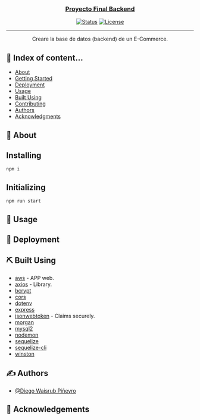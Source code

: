 <p align="center">
  <a href="" rel="">
</p>

<h3 align="center">Proyecto Final Backend</h3>

<div align="center">

[![Status](https://img.shields.io/badge/status-active-success.svg)]()
[![License](https://img.shields.io/badge/license-MIT-blue.svg)](/LICENSE)

</div>

---

<p align="center"> Creare la base de datos (backend) de un E-Commerce.
    <br>
</p>

## 📝 Index of content...

- [About](#about)
- [Getting Started](#getting_started)
- [Deployment](#deployment)
- [Usage](#usage)
- [Built Using](#built_using)
- [Contributing](../CONTRIBUTING.md)
- [Authors](#authors)
- [Acknowledgments](#acknowledgement)

## 🧐 About <a name = "about"></a>


## Installing
```
npm i
```

## Initializing

```
npm run start
```

## 🎈 Usage <a name="usage"></a>

## 🚀 Deployment <a name = "deployment"></a>

## ⛏️ Built Using <a name = "built_using"></a>

- [aws](https://aws.amazon.com/es/) - APP web.
- [axios](https://axios-http.com) - Library.
- [bcrypt]()
- [cors]()
- [dotenv]()
- [express]()
- [jsonwebtoken](https://jwt.io/) - Claims securely.
- [morgan]()
- [mysql2]()
- [nodemon]()
- [sequelize]()
- [sequelize-cli]()
- [winston]()

## ✍️ Authors <a name = "authors"></a>

- [@Diego Waisrub Piñeyro](https://github.com/Di3LuX)

## 🎉 Acknowledgements <a name = "acknowledgement"></a>

